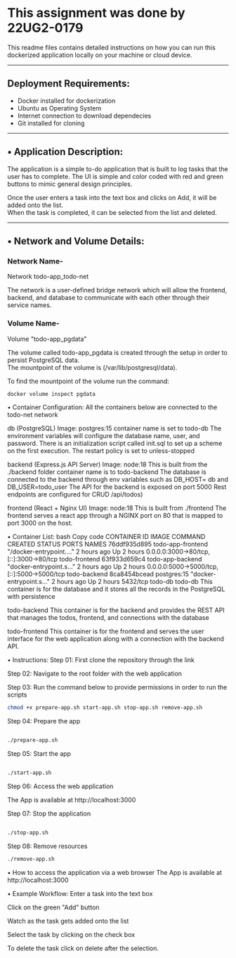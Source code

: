 # This assignment was done by 22UG2-0179

This readme files contains detailed instructions on how you can run this dockerized application locally on your machine or cloud device.

---

## Deployment Requirements: 

- Docker installed for dockerization  
- Ubuntu as Operating System  
- Internet connection to download dependecies  
- Git installed for cloning  

---

## • Application Description: 

The application is a simple to-do application that is built to log tasks that the user has to complete. The UI is simple and color coded with red and green buttons to mimic general design principles.

Once the user enters a task into the text box and clicks on Add, it will be added onto the list.  
When the task is completed, it can be selected from the list and deleted.

---

## • Network and Volume Details: 

### Network Name-
Network todo-app_todo-net

The network is a user-defined bridge network which will allow the frontend, backend, and database to communicate with each other through their service names.

### Volume Name-
Volume "todo-app_pgdata"

The volume called todo-app_pgdata is created through the setup in order to persist PostgreSQL data.  
The mountpoint of the volume is (/var/lib/postgresql/data).

To find the mountpoint of the volume run the command: 

```bash
docker volume inspect pgdata
```
• Container Configuration:
All the containers below are connected to the todo-net network

db (PostgreSQL)
Image: postgres:15
container name is set to todo-db
The environment variables will configure the database name, user, and password.
There is an initialization script called init.sql to set up a scheme on the first execution.
The restart policy is set to unless-stopped

backend (Express.js API Server)
Image: node:18
This is built from the ./backend folder
container name is to todo-backend
The database is connected to the backend through env variables such as DB_HOST= db and DB_USER=todo_user
The API for the backend is exposed on port 5000
Rest endpoints are configured for CRUD /api/todos)

frontend (React + Nginx UI)
Image: node:18
This is built from ./frontend
The frontend serves a react app through a NGINX port on 80 that is mapped to port 3000 on the host.

• Container List:
bash
Copy code
CONTAINER ID   IMAGE               COMMAND                  CREATED       STATUS       PORTS                                         NAMES
76ddf935d895   todo-app-frontend   "/docker-entrypoint.…"   2 hours ago   Up 2 hours   0.0.0.0:3000->80/tcp, [::]:3000->80/tcp       todo-frontend
63f933d659c4   todo-app-backend    "docker-entrypoint.s…"   2 hours ago   Up 2 hours   0.0.0.0:5000->5000/tcp, [::]:5000->5000/tcp   todo-backend
8ca8454bcead   postgres:15         "docker-entrypoint.s…"   2 hours ago   Up 2 hours   5432/tcp                                      todo-db
todo-db
This container is for the database and it stores all the records in the PostgreSQL with persistence

todo-backend
This container is for the backend and provides the REST API that manages the todos, frontend, and connections with the database

todo-frontend
This container is for the frontend and serves the user interface for the web application along with a connection with the backend API.

• Instructions:
Step 01: First clone the repository through the link

Step 02: Navigate to the root folder with the web application

Step 03: Run the command below to provide permissions in order to run the scripts

```bash
chmod +x prepare-app.sh start-app.sh stop-app.sh remove-app.sh
```

Step 04: Prepare the app

```bash

./prepare-app.sh
```

Step 05: Start the app

```bash

./start-app.sh
```
Step 06: Access the web application

The App is available at http://localhost:3000

Step 07: Stop the application

```bash

./stop-app.sh
```
Step 08: Remove resources

```bash
./remove-app.sh
```
• How to access the application via a web browser
The App is available at http://localhost:3000

• Example Workflow:
Enter a task into the text box

Click on the green "Add" button

Watch as the task gets added onto the list

Select the task by clicking on the check box

To delete the task click on delete after the selection.
